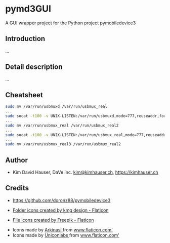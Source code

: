 # pymd3GUI
A GUI wrapper project for the Python project pymobiledevice3

## Introduction
...

## Detail description
...

## Cheatsheet

```bash
sudo mv /var/run/usbmuxd /var/run/usbmux_real
...
sudo socat -t100 -v UNIX-LISTEN:/var/run/usbmuxd,mode=777,reuseaddr,fork UNIX-CONNECT:/var/run/usbmux_real
...
sudo mv /var/run/usbmux_real /var/run/usbmux_real2
...
sudo socat -t100 -v UNIX-LISTEN:/var/run/usbmux_real,mode=777,reuseaddr,fork UNIX-CONNECT:/var/run/usbmux_real2
...
sudo mv /var/run/usbmux_real3 /var/run/usbmux_real2
```

## Author
- Kim David Hauser, DaVe inc. kim@kimhauser.ch, https://kimhauser.ch

## Credits
- https://github.com/doronz88/pymobiledevice3

- <a href="https://www.flaticon.com/free-icons/folder" title="folder icons">Folder icons created by kmg design - Flaticon</a>
- <a href="https://www.flaticon.com/free-icons/file" title="file icons">File icons created by Freepik - Flaticon</a>
- <div> Icons made by <a href="" title="Arkinasi"> Arkinasi </a> from <a href="https://www.flaticon.com/" title="Flaticon">www.flaticon.com'</a></div>
- <div> Icons made by <a href="https://www.flaticon.com/authors/uniconlabs" title="Uniconlabs"> Uniconlabs </a> from <a href="https://www.flaticon.com/" title="Flaticon">www.flaticon.com'</a></div>